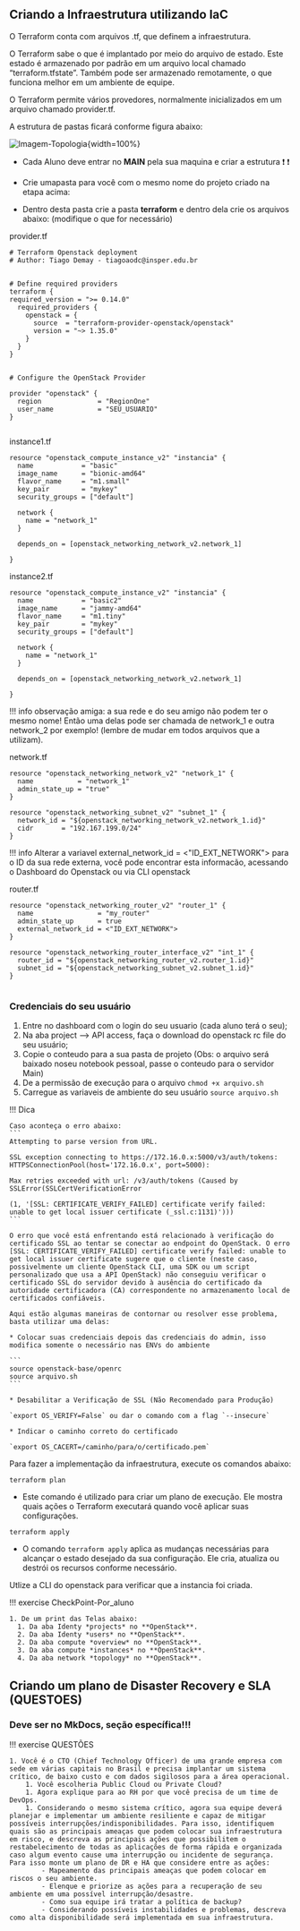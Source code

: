 ## Criando a Infraestrutura utilizando IaC

O Terraform conta com arquivos .tf, que definem a infraestrutura. 

O Terraform sabe o que é implantado por meio do arquivo de estado. Este estado é armazenado por padrão em um arquivo local chamado “terraform.tfstate”. Também pode ser armazenado remotamente, o que funciona melhor em um ambiente de equipe. 

O Terraform permite vários provedores, normalmente inicializados em um arquivo chamado provider.tf.

A estrutura de pastas ficará conforme figura abaixo:


![Imagem-Topologia](../assets/images/tree.png){width=100%}

* Cada Aluno deve entrar no **MAIN** pela sua maquina e criar a estrutura :exclamation: :exclamation:

* Crie umapasta para você com o mesmo nome do projeto criado na etapa acima:

* Dentro desta pasta crie a pasta **terraform** e dentro dela crie os arquivos abaixo: (modifique o que for necessário)

provider.tf

```
# Terraform Openstack deployment
# Author: Tiago Demay - tiagoaodc@insper.edu.br


# Define required providers
terraform {
required_version = ">= 0.14.0"
  required_providers {
    openstack = {
      source  = "terraform-provider-openstack/openstack"
      version = "~> 1.35.0"
    }
  }
}


# Configure the OpenStack Provider

provider "openstack" {
  region              = "RegionOne"
  user_name           = "SEU_USUARIO"
}


```

instance1.tf
```
resource "openstack_compute_instance_v2" "instancia" {
  name            = "basic"
  image_name      = "bionic-amd64"
  flavor_name     = "m1.small"
  key_pair        = "mykey"
  security_groups = ["default"]

  network {
    name = "network_1"
  }

  depends_on = [openstack_networking_network_v2.network_1]

}

```

instance2.tf
```
resource "openstack_compute_instance_v2" "instancia" {
  name            = "basic2"
  image_name      = "jammy-amd64"
  flavor_name     = "m1.tiny"
  key_pair        = "mykey"
  security_groups = ["default"]

  network {
    name = "network_1"
  }

  depends_on = [openstack_networking_network_v2.network_1]

}

```
!!! info
    observação amiga: a sua rede e do seu amigo não podem ter o mesmo nome! Então uma delas pode ser chamada de network_1 e outra network_2 por exemplo! (lembre de mudar em todos arquivos que a utilizam).
    
network.tf
```
resource "openstack_networking_network_v2" "network_1" {
  name           = "network_1"
  admin_state_up = "true"
}

resource "openstack_networking_subnet_v2" "subnet_1" {
  network_id = "${openstack_networking_network_v2.network_1.id}"
  cidr       = "192.167.199.0/24"
}

```

!!! info
    Alterar a variavel external_network_id = <"ID_EXT_NETWORK"> para o ID da sua rede externa, você pode encontrar esta informacão, acessando o Dashboard do Openstack ou via CLI openstack


router.tf
```
resource "openstack_networking_router_v2" "router_1" {
  name                = "my_router"
  admin_state_up      = true
  external_network_id = <"ID_EXT_NETWORK">
}

resource "openstack_networking_router_interface_v2" "int_1" {
  router_id = "${openstack_networking_router_v2.router_1.id}"
  subnet_id = "${openstack_networking_subnet_v2.subnet_1.id}"
}


```

### Credenciais do seu usuário

1. Entre no dashboard com o login do seu usuario (cada aluno terá o seu);
2. Na aba project --> API access, faça o download do openstack rc file do seu usuário;
3. Copie o conteudo para a sua pasta de projeto (Obs: o arquivo será baixado noseu notebook pessoal, passe o conteudo para o servidor Main)
4. De a permissão de execução para o arquivo `chmod +x arquivo.sh`
5. Carregue as variaveis de ambiente do seu usuário `source arquivo.sh`




!!! Dica

    Caso aconteça o erro abaixo:
    ```
    Attempting to parse version from URL.

    SSL exception connecting to https://172.16.0.x:5000/v3/auth/tokens: HTTPSConnectionPool(host='172.16.0.x', port=5000): 
    
    Max retries exceeded with url: /v3/auth/tokens (Caused by SSLError(SSLCertVerificationError
    
    (1, '[SSL: CERTIFICATE_VERIFY_FAILED] certificate verify failed: unable to get local issuer certificate (_ssl.c:1131)')))
    ```

    O erro que você está enfrentando está relacionado à verificação do certificado SSL ao tentar se conectar ao endpoint do OpenStack. O erro [SSL: CERTIFICATE_VERIFY_FAILED] certificate verify failed: unable to get local issuer certificate sugere que o cliente (neste caso, possivelmente um cliente OpenStack CLI, uma SDK ou um script personalizado que usa a API OpenStack) não conseguiu verificar o certificado SSL do servidor devido à ausência do certificado da autoridade certificadora (CA) correspondente no armazenamento local de certificados confiáveis.

    Aqui estão algumas maneiras de contornar ou resolver esse problema, basta utilizar uma delas:

    * Colocar suas credenciais depois das credenciais do admin, isso modifica somente o necessário nas ENVs do ambiente
    
    ```
    source openstack-base/openrc
    source arquivo.sh
    ```

    * Desabilitar a Verificação de SSL (Não Recomendado para Produção)

    `export OS_VERIFY=False` ou dar o comando com a flag `--insecure`
    
    * Indicar o caminho correto do certificado
    
    `export OS_CACERT=/caminho/para/o/certificado.pem`
    


Para fazer a implementação da infraestrutura, execute os comandos abaixo:

`terraform plan`

* Este comando é utilizado para criar um plano de execução. Ele mostra quais ações o Terraform executará quando você aplicar suas configurações. 

`terraform apply`

* O comando `terraform apply` aplica as mudanças necessárias para alcançar o estado desejado da sua configuração. Ele cria, atualiza ou destrói os recursos conforme necessário.

Utlize a CLI do openstack para verificar que a instancia foi criada.


!!! exercise
    CheckPoint-Por_aluno


    1. De um print das Telas abaixo:
      1. Da aba Identy *projects* no **OpenStack**.
      2. Da aba Identy *users* no **OpenStack**.
      2. Da aba compute *overview* no **OpenStack**.
      3. Da aba compute *instances* no **OpenStack**.
      4. Da aba network *topology* no **OpenStack**.

<!-- 
## Criando a sua aplicação em cada Projeto <strong>(individual por aluno)</strong>


### Requisitos de Projeto: Instalação do Mattermost(slack opensource) em Duas Máquinas Virtuais

### 1. Configuração das Máquinas Virtuais
- **Máquina 1 (Aplicação Mattermost)**:
  - Sistema operacional: Ubuntu 20.04 LTS ou similar.
  - Instalação do Mattermost conforme a documentação oficial.
    - https://mattermost.com/download/?utm_source=github-mattermost-server-readme
  - Configuração para que a aplicação Mattermost se comunique com o banco de dados na outra máquina.
  
- **Máquina 2 (Banco de Dados)**:
  - Sistema operacional: Ubuntu 20.04 LTS ou similar.
  - Instalação do banco de dados PostgreSQL.
  - Configuração adequada das permissões e criação do banco de dados para uso pelo Mattermost.

### 2. Comunicação entre as Máquinas
- Configuração de rede entre as duas VMs (utilizando endereços IP internos).
- Firewall e regras de segurança configuradas para permitir a comunicação entre a aplicação e o banco de dados nas portas corretas (ex: porta 8065 para o Mattermost e porta 5432 para PostgreSQL, ou 27017 para MongoDB). 
- Não deixar portas abertas sem necessidade.

### 3. Configuração do Mattermost
- Configuração do `config.json` do Mattermost para conectar-se corretamente ao banco de dados na segunda máquina.
- Configuração de um serviço systemd para garantir que o Mattermost inicie automaticamente com a máquina.
- Customização da interface inicial do Mattermost (opcional).

### 4. Testes e Verificação
- Verificar se o Mattermost está rodando corretamente ao acessá-lo pelo navegador.
- Criar uma conta de administrador e fazer login.
- Testar a criação de canais de mensagens e a funcionalidade básica de chat.

### 5. Documentação
- Especificar todos os passos realizados para configurar a infraestrutura e solucionar possíveis problemas encontrados.
- Explicação sobre como foi configurada a comunicação entre as máquinas virtuais e como o banco de dados foi configurado.

!!! exercise
    CheckPoint-Por_aluno


    1. De um print das Telas abaixo:
      1. Da aba Network *Security Groups* no **OpenStack**.
      2. Dos arquivos de configuracao 
        - config.json
        - /etc/postgresql/{version}/main/pg_hba.conf
        - /etc/postgresql/{version}/main/postgresql.conf
        - /opt/mattermost
      3. Do dashboard do Mattermost 
      4. Da tela de mensageria com o canal criado no passo 4  



### Depois de ter certeza de que fez tudo é só deletar
Para deletar os recursos, execute o comando:

`terraform destroy` -->

## Criando um plano de Disaster Recovery e SLA (QUESTOES)

### **Deve ser no MkDocs, seção específica!!!**

!!! exercise
    QUESTÕES

    1. Você é o CTO (Chief Technology Officer) de uma grande empresa com sede em várias capitais no Brasil e precisa implantar um sistema crítico, de baixo custo e com dados sigilosos para a área operacional. 
        1. Você escolheria Public Cloud ou Private Cloud?
        1. Agora explique para ao RH por que você precisa de um time de DevOps.
        1. Considerando o mesmo sistema crítico, agora sua equipe deverá planejar e implementar um ambiente resiliente e capaz de mitigar possíveis interrupções/indisponibilidades. Para isso, identifiquem quais são as principais ameaças que podem colocar sua infraestrutura em risco, e descreva as principais ações que possibilitem o restabelecimento de todas as aplicações de forma rápida e organizada caso algum evento cause uma interrupção ou incidente de segurança. Para isso monte um plano de DR e HA que considere entre as ações:
            - Mapeamento das principais ameaças que podem colocar em riscos o seu ambiente.
            - Elenque e priorize as ações para a recuperação de seu ambiente em uma possível interrupção/desastre.
            - Como sua equipe irá tratar a política de backup?
            - Considerando possíveis instabilidades e problemas, descreva como alta disponibilidade será implementada em sua infraestrutura.
